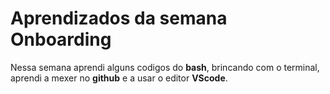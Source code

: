 # Aprendizados da semana Onboarding
Nessa semana aprendi alguns codigos do **bash**, brincando com o terminal,
aprendi a mexer no **github** e a usar o editor **VScode**.